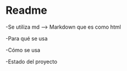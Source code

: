 <h1>Readme</h1>  

-Se utiliza md --> Markdown que es como html  

-Para qué se usa  

-Cómo se usa  

-Estado del proyecto  

